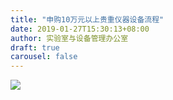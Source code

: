 ```yaml
---
title: "申购10万元以上贵重仪器设备流程"
date: 2019-01-27T15:30:13+08:00
author: 实验室与设备管理办公室
draft: true
carousel: false
---
```


![](https://syb.xmu.edu.cn/_upload/article/images/8c/9f/7243c388411c99a006a9ec28d313/31af02c8-30d8-4e08-bdb4-16a918704435.jpg)

